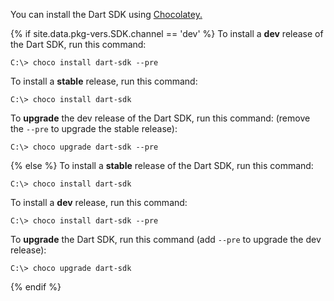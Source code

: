 You can install the Dart SDK using [Chocolatey.][Chocolatey]

{% if site.data.pkg-vers.SDK.channel == 'dev' %}
To install a **dev** release of the Dart SDK, run this command:

```terminal
C:\> choco install dart-sdk --pre
```

To install a **stable** release, run this command:

```terminal
C:\> choco install dart-sdk
```

To **upgrade** the dev release of the Dart SDK, run this command:
(remove the `--pre` to upgrade the stable release):

```terminal
C:\> choco upgrade dart-sdk --pre
```
{% else %}
To install a **stable** release of the Dart SDK, run this command:

```terminal
C:\> choco install dart-sdk
```

To install a **dev** release, run this command:

```terminal
C:\> choco install dart-sdk --pre
```

To **upgrade** the Dart SDK, run this command
(add `--pre` to upgrade the dev release):

```terminal
C:\> choco upgrade dart-sdk
```
{% endif %}


[Chocolatey]: https://chocolatey.org
